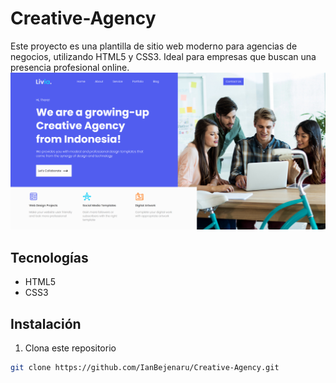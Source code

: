 # Creative-Agency
Este proyecto es una plantilla de sitio web moderno para agencias de negocios, utilizando HTML5 y CSS3. Ideal para empresas que buscan una presencia profesional online.
![Screenshot](img/pagina_terminada.png)

## Tecnologías
- HTML5
- CSS3

## Instalación
1. Clona este repositorio
```bash
git clone https://github.com/IanBejenaru/Creative-Agency.git